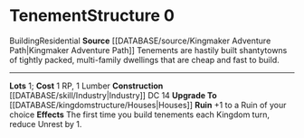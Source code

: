 ﻿---
cost: 1 RP, 1 Lumber
id: '65'
level: '0'
name: Tenement
rarity: Common
rus_type_level: null
source: '[[DATABASE/source/Kingmaker Adventure Path|Kingmaker Adventure Path]]'
trait:
- '[[DATABASE/trait/Building|Building]]'
- '[[DATABASE/trait/Residential|Residential]]'
type: Kingdom Structure

---
# Tenement<span class="item-type">Structure 0</span>

<span class="item-trait">Building</span><span class="item-trait">Residential</span>
**Source** [[DATABASE/source/Kingmaker Adventure Path|Kingmaker Adventure Path]]
Tenements are hastily built shantytowns of tightly packed, multi-family dwellings that are cheap and fast to build.

---
**Lots** 1; **Cost** 1 RP, 1 Lumber
**Construction** [[DATABASE/skill/Industry|Industry]] DC 14
**Upgrade To** [[DATABASE/kingdomstructure/Houses|Houses]]
**Ruin** +1 to a Ruin of your choice
**Effects** The first time you build tenements each Kingdom turn, reduce Unrest by 1.